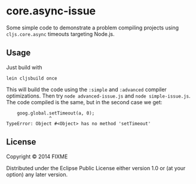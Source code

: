 # core.async-issue

Some simple code to demonstrate a problem compiling projects using ```cljs.core.async``` timeouts targeting Node.js.

## Usage

Just build with
```
lein cljsbuild once
```

This will build the code using the ```:simple``` and ```:advanced``` compiler optimizations. Then try ```node advanced-issue.js``` and ```node simple-issue.js```. The code compiled is the same, but in the second case we get:

```
    goog.global.setTimeout(a, 0);
                ^
TypeError: Object #<Object> has no method 'setTimeout'
```

## License

Copyright © 2014 FIXME

Distributed under the Eclipse Public License either version 1.0 or (at
your option) any later version.
